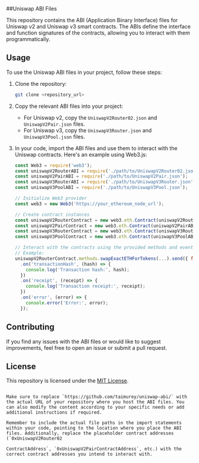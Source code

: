 ##Uniswap ABI Files

This repository contains the ABI (Application Binary Interface) files for Uniswap v2 and Uniswap v3 smart contracts. The ABIs define the interface and function signatures of the contracts, allowing you to interact with them programmatically.

## Usage

To use the Uniswap ABI files in your project, follow these steps:

1. Clone the repository:

   ```bash
   git clone <repository_url>
   ```

2. Copy the relevant ABI files into your project:

   - For Uniswap v2, copy the `UniswapV2Router02.json` and `UniswapV2Pair.json` files.
   - For Uniswap v3, copy the `UniswapV3Router.json` and `UniswapV3Pool.json` files.

3. In your code, import the ABI files and use them to interact with the Uniswap contracts. Here's an example using Web3.js:

   ```javascript
   const Web3 = require('web3');
   const uniswapV2RouterABI = require('./path/to/UniswapV2Router02.json');
   const uniswapV2PairABI = require('./path/to/UniswapV2Pair.json');
   const uniswapV3RouterABI = require('./path/to/UniswapV3Router.json');
   const uniswapV3PoolABI = require('./path/to/UniswapV3Pool.json');

   // Initialize Web3 provider
   const web3 = new Web3('https://your_ethereum_node_url');

   // Create contract instances
   const uniswapV2RouterContract = new web3.eth.Contract(uniswapV2RouterABI, '0xUniswapV2Router02ContractAddress');
   const uniswapV2PairContract = new web3.eth.Contract(uniswapV2PairABI, '0xUniswapV2PairContractAddress');
   const uniswapV3RouterContract = new web3.eth.Contract(uniswapV3RouterABI, '0xUniswapV3RouterContractAddress');
   const uniswapV3PoolContract = new web3.eth.Contract(uniswapV3PoolABI, '0xUniswapV3PoolContractAddress');

   // Interact with the contracts using the provided methods and events
   // Example:
   uniswapV2RouterContract.methods.swapExactETHForTokens(...).send({ from: '0xYourAddress', value: web3.utils.toWei('0.1', 'ether') })
     .on('transactionHash', (hash) => {
       console.log('Transaction hash:', hash);
     })
     .on('receipt', (receipt) => {
       console.log('Transaction receipt:', receipt);
     })
     .on('error', (error) => {
       console.error('Error:', error);
     });
   ```

## Contributing

If you find any issues with the ABI files or would like to suggest improvements, feel free to open an issue or submit a pull request.

## License

This repository is licensed under the [MIT License](LICENSE).
```

Make sure to replace `https://github.com/taimurey/uniswap-abi/` with the actual URL of your repository where you host the ABI files. You can also modify the content according to your specific needs or add additional instructions if required.

Remember to include the actual file paths in the import statements within your code, pointing to the location where you place the ABI files. Additionally, replace the placeholder contract addresses (`0xUniswapV2Router02

ContractAddress`, `0xUniswapV2PairContractAddress`, etc.) with the correct contract addresses you intend to interact with.
